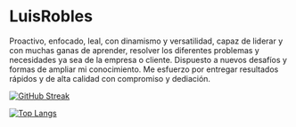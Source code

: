 # LuisRobles
Proactivo, enfocado, leal, con dinamismo y versatilidad, capaz de liderar y con muchas ganas de aprender, resolver los diferentes problemas y necesidades ya sea de la empresa o cliente. Dispuesto a nuevos desafíos y formas de ampliar mi conocimiento. Me esfuerzo por entregar resultados rápidos y de alta calidad con compromiso y dediación.

[![GitHub Streak](https://github-readme-streak-stats.herokuapp.com/?user=lusferror)](https://git.io/streak-stats)

[![Top Langs](https://github-readme-stats.vercel.app/api/top-langs/?username=lusferror&exclude_repo=flask_api_todos,instagram_modeling,Flask_1&layout=compact)](https://github.com/anuraghazra/github-readme-stats)
